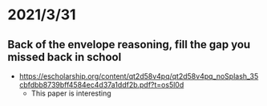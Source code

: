 # 2021/3/31
## Back of the envelope reasoning, fill the gap you missed back in school
- https://escholarship.org/content/qt2d58v4pq/qt2d58v4pq_noSplash_35cbfdbb8739bff4584ec4d37a1ddf2b.pdf?t=os5l0d
  - This paper is interesting